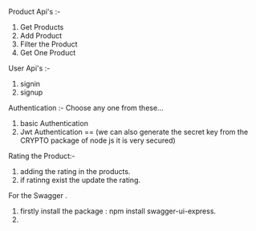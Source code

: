 Product Api's :-
1. Get Products
2. Add Product
3. Filter the Product
4. Get One Product

User Api's :-
1. signin
2. signup

Authentication :-
Choose any one from these...
1. basic Authentication
2. Jwt Authentication ==  (we can also generate the secret key from the CRYPTO package of node js  it is very secured)

Rating the Product:-
1. adding the rating in the products.
2. if ratinng exist the update the rating.

For the Swagger .
1. firstly install the package : npm install swagger-ui-express.
2.
